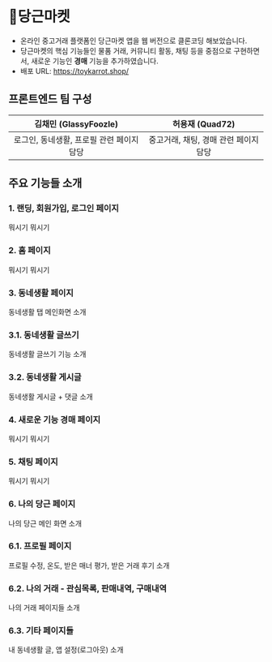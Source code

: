 # 🥕당근마켓

- 온라인 중고거래 플랫폼인 당근마켓 앱을 웹 버전으로 클론코딩 해보았습니다.
- 당근마켓의 핵심 기능들인 물품 거래, 커뮤니티 활동, 채팅 등을 중점으로 구현하면서, 새로운 기능인 **경매** 기능을 추가하였습니다.
- 배포 URL: https://toykarrot.shop/

## 프론트엔드 팀 구성

|           김채민 (GlassyFoozle)           |            허용재 (Quad72)            |
| :---------------------------------------: | :-----------------------------------: |
| 로그인, 동네생활, 프로필 관련 페이지 담당 | 중고거래, 채팅, 경매 관련 페이지 담당 |

## 주요 기능들 소개

### 1. 랜딩, 회원가입, 로그인 페이지

뭐시기 뭐시기

### 2. 홈 페이지

뭐시기 뭐시기

### 3. 동네생활 페이지

동네생활 탭 메인화면 소개

### 3.1. 동네생활 글쓰기

동네생활 글쓰기 기능 소개

### 3.2. 동네생활 게시글

동네생활 게시글 + 댓글 소개

### 4. **새로운 기능** 경매 페이지

뭐시기 뭐시기

### 5. 채팅 페이지

뭐시기 뭐시기

### 6. 나의 당근 페이지

나의 당근 메인 화면 소개

### 6.1. 프로필 페이지

프로필 수정, 온도, 받은 매너 평가, 받은 거래 후기 소개

### 6.2. 나의 거래 - 관심목록, 판매내역, 구매내역

나의 거래 페이지들 소개

### 6.3. 기타 페이지들

내 동네생활 글, 앱 설정(로그아웃) 소개
